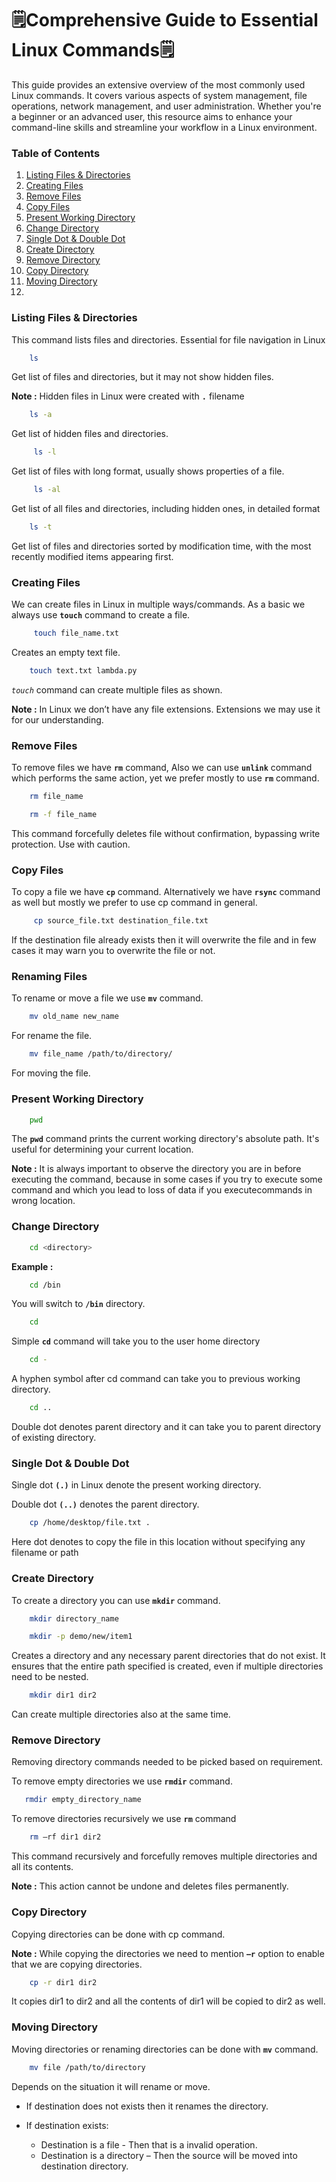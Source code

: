 # 🗒️Comprehensive Guide to Essential Linux Commands🗒️

This guide provides an extensive overview of the most commonly used Linux commands. It covers various aspects of system management, file operations, network management, and user administration. Whether you're a beginner or an advanced user, this resource aims to enhance your command-line skills and streamline your workflow in a Linux environment.

### Table of Contents

1. [Listing Files & Directories](#listing-files--directories)
2. [Creating Files](#creating-files)
3. [Remove Files](#remove-files)
4. [Copy Files](#copy-files)
5. [Present Working Directory](#present-working-directory)
6. [Change Directory](#change-directory)
7. [Single Dot & Double Dot](#single-dot--double-dot)
8. [Create Directory](#create-directory)
9. [Remove Directory](#remove-directory)
10. [Copy Directory](#copy-directory)
11. [Moving Directory](#moving-directory)
12.

### Listing Files & Directories
This command lists files and directories. Essential for file navigation in Linux
```bash
    ls
```
Get list of files and directories, but it may not show hidden files.

**Note :** Hidden files in Linux were created with **`.`** filename

```bash
    ls -a
```
Get list of hidden files and directories.

```bash
     ls -l
```
Get list of files with long format, usually shows properties of a file.

```bash
     ls -al
```
Get list of all files and directories, including hidden ones, in detailed format
```bash
    ls -t
```
Get list of files and directories sorted by modification time, with the most recently modified items appearing first.

### Creating Files
We can create files in Linux in multiple ways/commands. As a basic  we always use **`touch`** command to create a file.
```bash
     touch file_name.txt
```
Creates an empty text file.

```bash
    touch text.txt lambda.py      
```
*`touch`* command can create multiple files as shown.

**Note :** In Linux we don’t have any file extensions. Extensions we may use it for our understanding.

### Remove Files
To remove files we have **`rm`** command, Also we can use **`unlink`** command which performs the same action, yet we prefer mostly to use **`rm`** command.

```bash
    rm file_name
```
```bash
    rm -f file_name
```
This command forcefully deletes file without confirmation, bypassing write protection. Use with caution.

### Copy Files
To copy a file we have **`cp`** command. Alternatively we have **`rsync`** command as well but mostly we prefer to use cp command in general.

```bash
     cp source_file.txt destination_file.txt
```
If the destination file already exists then it will overwrite the file and in few cases it may warn you to overwrite the file or not.

### Renaming Files
To rename or move a file we use **`mv`** command.
```bash 
    mv old_name new_name
```
For rename the file.

```bash
    mv file_name /path/to/directory/
```
For moving the file.

### Present Working Directory
```bash
    pwd
```
The **`pwd`** command prints the current working directory's absolute path. It's useful for determining your current location.

**Note :** It is always important to observe the directory you are in before executing the command, because in some cases if you try to execute some command and which you lead to loss of data if you executecommands in wrong location.

### Change Directory
```bash
    cd <directory>
```
**Example :**
```bash
    cd /bin
```
You will switch to **`/bin`** directory.

```bash
    cd
```
Simple **`cd`** command will take you to the user home directory

```bash
    cd -
```
A hyphen symbol after cd command can take you to previous working directory.

```bash
    cd .. 
```
Double dot denotes parent directory and it can take you to 
parent directory of existing directory.

### Single Dot & Double Dot
Single dot **`(.)`** in Linux denote the present working directory.

Double dot **`(..)`** denotes the parent directory.
```bash
    cp /home/desktop/file.txt .
```
Here dot denotes to copy the file in this location without specifying any filename or path

### Create Directory
To create a directory you can use **`mkdir`** command.

```bash
    mkdir directory_name
```
```bash
    mkdir -p demo/new/item1
```
Creates a directory and any necessary parent directories that do not exist. It ensures that the entire path specified is created, even if multiple directories need to be nested. 

```bash
    mkdir dir1 dir2 
```
Can create multiple directories also at the same time.

### Remove Directory
Removing directory commands needed to be picked based on requirement.

To remove empty directories we use **`rmdir`** command.
```bash
   rmdir empty_directory_name
```
To remove directories recursively we use **`rm`** command
```bash
    rm –rf dir1 dir2
```
This command recursively and forcefully removes multiple directories and all its contents.

**Note :** This action cannot be undone and deletes files permanently.

### Copy Directory
Copying directories can be done with cp command.

**Note :** While copying the directories we need to mention **`–r`** option to enable that we are copying directories.
```bash
    cp -r dir1 dir2
```
It copies dir1 to dir2 and all the contents of dir1 will be copied to dir2 as well.

### Moving Directory
Moving directories or renaming directories can be done with **`mv`** 
command.
```bash
    mv file /path/to/directory
```
Depends on the situation it will rename or move.

- If destination does not exists then it renames the directory.

- If destination exists:
    - Destination is a file - Then that is a invalid operation.
    - Destination is a directory – Then the source will be moved into 
destination directory.
```bash
    
```
```bash
    
```
```bash
    
```
```bash
    
```


